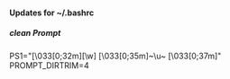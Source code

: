 #### Updates for ~/.bashrc

##### clean Prompt
PS1="\[\033[0;32m\][\w] \[\033[0;35m\]~\u~ \[\033[0;37m\]"
PROMPT_DIRTRIM=4
